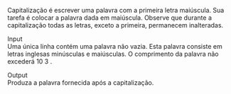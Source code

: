 Capitalização é escrever uma palavra com a primeira letra maiúscula. Sua tarefa é colocar a palavra dada em maiúscula. Observe que durante a capitalização todas as letras, exceto a primeira, permanecem inalteradas.

Input  
Uma única linha contém uma palavra não vazia. Esta palavra consiste em letras inglesas minúsculas e maiúsculas. O comprimento da palavra não excederá 10 3 .

Output  
Produza a palavra fornecida após a capitalização.
